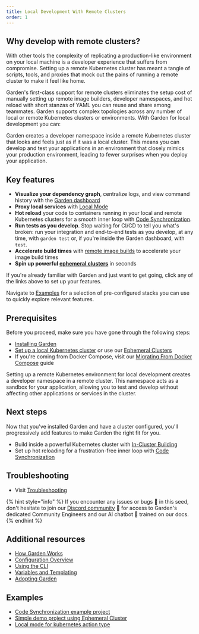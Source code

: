 ```yaml
---
title: Local Development With Remote Clusters
order: 1
---
```


## Why develop with remote clusters?

With other tools the complexity of replicating a production-like environment on your local machine is a developer experience that suffers from compromise. Setting up a remote Kubernetes cluster has meant a tangle of scripts, tools, and proxies that mock out the pains of running a remote cluster to make it feel like home.

Garden's first-class support for remote clusters eliminates the setup cost of manually setting up remote image builders, developer namespaces, and hot reload with short stanzas of YAML you can reuse and share among teammates. Garden supports complex topologies across any number of local or remote Kubernetes clusters or environments. With Garden for local development you can:

Garden creates a developer namespace inside a remote Kubernetes cluster that looks and feels just as if it was a local cluster. This means you can develop and test your applications in an environment that closely mimics your production environment, leading to fewer surprises when you deploy your application.

## Key features

- **Visualize your dependency graph**, centralize logs, and view command history with the [Garden dashboard](https://app.garden.io)
- **Proxy local services** with [Local Mode](../guides/running-service-in-local-mode.md)
- **Hot reload** your code to containers running in your local and remote Kubernetes clusters for a smooth inner loop with [Code Synchronization](https://docs.garden.io/guides/code-synchronization).
- **Run tests as you develop**. Stop waiting for CI/CD to tell you what's broken: run your integration and end-to-end tests as you develop, at any time, with `garden test` or, if you're inside the Garden dashboard, with `test`.
- **Accelerate build times** with [remote image builds](../k8s-plugins/guides/in-cluster-building.md) to accelerate your image build times
- **Spin up powerful [ephemeral clusters](../k8s-plugins/ephemeral-k8s/configure-provider.md)** in seconds

If you're already familiar with Garden and just want to get going, click any of the links above to set up your features.

Navigate to [Examples](#examples) for a selection of pre-configured stacks you can use to quickly explore relevant features.

## Prerequisites

Before you proceed, make sure you have gone through the following steps:

- [Installing Garden](../getting-started/installation.md)
- [Set up a local Kubernetes cluster](../k8s-plugins/local-k8s/configure-provider.md) _or_ use our [Ephemeral Clusters](../k8s-plugins/ephemeral-k8s/configure-provider.md)
- If you're coming from Docker Compose, visit our [Migrating From Docker Compose](../guides/migrating-from-docker-compose.md) guide

Setting up a remote Kubernetes environment for local development creates a developer namespace in a remote cluster. This namespace acts as a sandbox for your application, allowing you to test and develop without affecting other applications or services in the cluster.

## Next steps

Now that you've installed Garden and have a cluster configured, you'll progressively add features to make Garden the right fit for you.

- Build inside a powerful Kubernetes cluster with [In-Cluster Building](../k8s-plugins/guides/in-cluster-building.md)
- Set up hot reloading for a frustration-free inner loop with [Code Synchronization](../guides/code-synchronization.md)

## Troubleshooting

- Visit [Troubleshooting](../misc/troubleshooting.md)

{% hint style="info" %}
If you encounter any issues or bugs 🐛 in this seed, don't hesitate to join our [Discord community](https://go.garden.io/discord) 🌸 for access to Garden's dedicated Community Engineers and our AI chatbot 🤖  trained on our docs.
{% endhint %}

## Additional resources

- [How Garden Works](../overview/how-garden-works.md)
- [Configuration Overview](../using-garden/configuration-overview.md)
- [Using the CLI](../using-garden/using-the-cli.md)
- [Variables and Templating](../using-garden/variables-and-templating.md)
- [Adopting Garden](../overview/adopting-garden.md)

## Examples

- [Code Synchronization example project](https://github.com/garden-io/garden/tree/0.13.22/examples/code-synchronization)
- [Simple demo project using Ephemeral Cluster](https://github.com/garden-io/garden/tree/0.13.22/examples/ephemeral-cluster-demo)
- [Local mode for kubernetes action type](https://github.com/garden-io/garden/tree/0.13.22/examples/local-mode-k8s)
